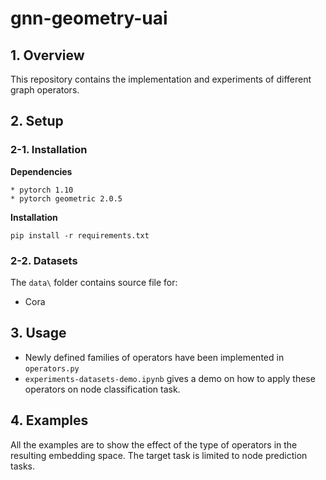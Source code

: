 # gnn-geometry-uai

## 1. Overview
This repository contains the implementation and experiments of different graph operators.

## 2. Setup
### 2-1. Installation

**Dependencies**

    * pytorch 1.10
    * pytorch geometric 2.0.5

**Installation**

`pip install -r requirements.txt`

### 2-2. Datasets

The `data\` folder contains source file for:
* Cora

## 3. Usage

* Newly defined families of operators have been implemented in `operators.py`
* `experiments-datasets-demo.ipynb` gives a demo on how to apply these operators on node classification task. 

## 4. Examples

All the examples are to show the effect of the type of operators in the resulting embedding space. The target task is limited to node prediction tasks. 

